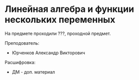 # Линейная алгебра и функции нескольких переменных

На предмете проходили ???, проходной предмет.

Преподователь:

* Юрченков Александр Викторович

Расшифровка:

* ДМ - доп. материал
